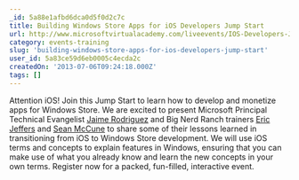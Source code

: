 ```yaml
---
_id: 5a88e1afbd6dca0d5f0d2c7c
title: Building Windows Store Apps for iOS Developers Jump Start
url: http://www.microsoftvirtualacademy.com/liveevents/IOS-Developers-Jump-Start?CR_CC=200226321
category: events-training
slug: 'building-windows-store-apps-for-ios-developers-jump-start'
user_id: 5a83ce59d6eb0005c4ecda2c
createdOn: '2013-07-06T09:24:18.000Z'
tags: []
---
```


Attention iOS! Join this Jump Start to learn how to develop and monetize apps for Windows Store. We are excited to present Microsoft Principal Technical Evangelist <a href="http://twitter.com/jaimerodriguez">Jaime Rodriguez</a> and Big Nerd Ranch trainers <a href="http://twitter.com/bignerdranch">Eric Jeffers</a> and <a href="http://twitter.com/bignerdranch">Sean McCune</a> to share some of their lessons learned in transitioning from iOS to Windows Store development. We will use iOS terms and concepts to explain features in Windows, ensuring that you can make use of what you already know and learn the new concepts in your own terms. Register now for a packed, fun-filled, interactive event.
